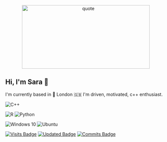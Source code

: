 <p align="center"><img src="https://cdn.compsci.rocks/wp-content/uploads/2017/08/programming-isnt-what-you-know-768x384.png" width="400" height="200" alt="quote"></p>



## Hi, I'm Sara :raising_hand:

I'm currently based in :round_pushpin: London :gb: I'm driven, motivated, c++ enthusiast.

<img alt="C++" src="https://img.shields.io/badge/c++%20-%2300599C.svg?&style=for-the-badge&logo=c%2B%2B&ogoColor=white"/> 

<img alt="R" src="https://img.shields.io/badge/r-%23276DC3.svg?&style=for-the-badge&logo=r&logoColor=white"/> <img alt="Python" src="https://img.shields.io/badge/python%20-%2314354C.svg?&style=for-the-badge&logo=python&logoColor=white"/>

<img alt="Windows 10" src="https://img.shields.io/badge/Windows-0078D6?style=for-the-badge&logo=windows&logoColor=white" /> <img alt="Ubuntu" src="https://img.shields.io/badge/Ubuntu-E95420?style=for-the-badge&logo=ubuntu&logoColor=white" />

[![Visits Badge](https://badges.pufler.dev/visits/SaraPeyko/SaraPeyko)](https://badges.pufler.dev) [![Updated Badge](https://badges.pufler.dev/updated/SaraPeyko/SaraPeyko)](https://badges.pufler.dev) 
[![Commits Badge](https://badges.pufler.dev/commits/monthly/SaraPeyko)](https://badges.pufler.dev)
